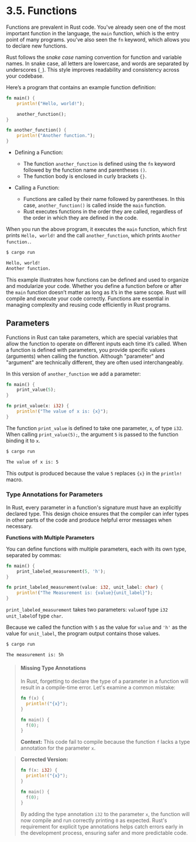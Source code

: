 # 3.5. Functions

Functions are prevalent in Rust code. You've already seen one of the most important function in the language, the `main` function, which is the entry point of many programs. you've also seen the `fn` keyword, which allows you to declare new functions.

Rust follows the _snake case_ naming convention for function and variable names. In snake case, all letters are lowercase, and words are separated by underscores (`_`). This style improves readability and consistency across your codebase.

Here’s a program that contains an example function definition:

```rust
fn main() {
    println!("Hello, world!");

    another_function();
}

fn another_function() {
    println!("Another function.");
}
```

- Defining a Function:

  - The function `another_function` is defined using the `fn` keyword followed by the function name and parentheses `()`.
  - The function body is enclosed in curly brackets `{}`.

- Calling a Function:
  - Functions are called by their name followed by parentheses. In this case, `another_function()` is called inside the `main` function.
  - Rust executes functions in the order they are called, regardless of the order in which they are defined in the code.

When you run the above program, it executes the `main` function, which first prints `Hello, world!` and the call `another_function`, which prints `Another function.`.

```bash
$ cargo run

Hello, world!
Another function.
```

This example illustrates how functions can be defined and used to organize and modularize your code. Whether you define a function before or after the `main` function doesn’t matter as long as it’s in the same scope. Rust will compile and execute your code correctly. Functions are essential in managing complexity and reusing code efficiently in Rust programs.

## Parameters

Functions in Rust can take parameters, which are special variables that allow the function to operate on different inputs each time it’s called. When a function is defined with parameters, you provide specific values (arguments) when calling the function. Although "parameter" and "argument" are technically different, they are often used interchangeably.

In this version of `another_function` we add a parameter:

```rust
fn main() {
    print_value(5);
}

fn print_value(x: i32) {
    println!("The value of x is: {x}");
}
```

The function `print_value` is defined to take one parameter, `x`, of type `i32`. When calling `print_value(5);`, the argument `5` is passed to the function binding it to `x`.

```bash
$ cargo run

The value of x is: 5
```

This output is produced because the value `5` replaces `{x}` in the `println!` macro.

### Type Annotations for Parameters

In Rust, every parameter in a function's signature must have an explicitly declared type. This design choice ensures that the compiler can infer types in other parts of the code and produce helpful error messages when necessary.

**Functions with Multiple Parameters**

You can define functions with multiple parameters, each with its own type, separated by commas:

```rust
fn main() {
    print_labeled_measurement(5, 'h');
}

fn print_labeled_measurement(value: i32, unit_label: char) {
    println!("The Measurement is: {value}{unit_label}");
}
```

`print_labeled_measurement` takes two parameters: `value`of type `i32` `unit_label`of type `char`.

Because we called the function with `5` as the value for `value` and `'h'` as the value for `unit_label`, the program output contains those values.

```bash
$ cargo run

The measurement is: 5h
```

> #### Missing Type Annotations
>
> In Rust, forgetting to declare the type of a parameter in a function will result in a compile-time error. Let's examine a common mistake:
>
> ```rust
> fn f(x) {
>   println!("{x}");
> }
>
> fn main() {
>   f(0);
> }
> ```
>
> **Context:** This code fail to compile because the function `f` lacks a type annotation for the parameter `x`.

> **Corrected Version:**
>
> ```rust
> fn f(x: i32) {
>   println!("{x}");
> }
>
> fn main() {
>   f(0);
> }
> ```
>
> By adding the type annotation `i32` to the parameter `x`, the function will now compile and run correctly printing `0` as expected. Rust's requirement for explicit type annotations helps catch errors early in the development process, ensuring safer and more predictable code.
